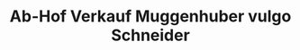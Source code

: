 ---
title: "Ab-Hof Verkauf Muggenhuber vulgo Schneider"
url: /krenglbach/ab-hof-verkauf-muggenhuber-vulgo-schneider/
shop: Hofladen
---